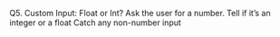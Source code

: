 Q5. Custom Input: Float or Int?
Ask the user for a number.
Tell if it’s an integer or a float
Catch any non-number input

